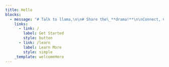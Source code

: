 ```yaml
---
title: Hello
blocks:
  - message: "# Talk to llama,\n\n# Share the\_**drama!**\n\nConnect, Communicate, and Create Memorable Moments with Llama Video Calls\n"
    links:
      - link: /
        label: Get Started
        style: button
      - link: /learn
        label: Learn More
        style: simple
    _template: welcomeHero
---
```



